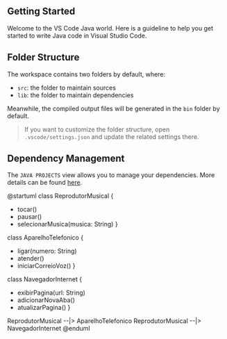 ## Getting Started

Welcome to the VS Code Java world. Here is a guideline to help you get started to write Java code in Visual Studio Code.

## Folder Structure

The workspace contains two folders by default, where:

- `src`: the folder to maintain sources
- `lib`: the folder to maintain dependencies

Meanwhile, the compiled output files will be generated in the `bin` folder by default.

> If you want to customize the folder structure, open `.vscode/settings.json` and update the related settings there.

## Dependency Management

The `JAVA PROJECTS` view allows you to manage your dependencies. More details can be found [here](https://github.com/microsoft/vscode-java-dependency#manage-dependencies).

@startuml
class ReprodutorMusical {
  + tocar()
  + pausar()
  + selecionarMusica(musica: String)
}

class AparelhoTelefonico {
  + ligar(numero: String)
  + atender()
  + iniciarCorreioVoz()
}

class NavegadorInternet {
  + exibirPagina(url: String)
  + adicionarNovaAba()
  + atualizarPagina()
}

ReprodutorMusical --|> AparelhoTelefonico
ReprodutorMusical --|> NavegadorInternet
@enduml
